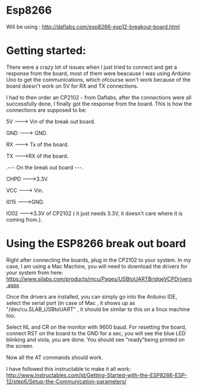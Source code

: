 # Esp8266

Will be using : http://daflabs.com/esp8266-esp12-breakout-board.html 

# Getting started:
There were a crazy lot of issues when I just tried to connect and get a response from the board, most of them were beacause I was using Arduino Uno to get the communications, which ofcourse won't work because of the board doesn't work on 5V for RX and TX connections.

I had to then order an CP2102 - from Daflabs, after the connections were all successfully done, I finally got the response from the board. This is how the connections are supposed to be:

5V ---> Vin of the break out board.

GND ---> GND.

RX ---> Tx of the board.

TX --->RX of the board.

.--- On the break out board ---.

CHPD --->3.3V.

VCC ---> Vin.

I015 --->GND.

IO02 --->3.3V of CP2102 ( it just needs 3.3V, it doesn't care where it is coming from.).


# Using the ESP8266 break out board

Right after connecting the boards, plug in the CP2102 to your system. In my case, I am using a Mac Machine, you will need to download the drivers for your system from here: https://www.silabs.com/products/mcu/Pages/USBtoUARTBridgeVCPDrivers.aspx 

Once the drivers are installed, you can simply go into the Arduino IDE, select the serial port (in case of Mac , it shows up as "/dev/cu.SLAB_USBtoUART" , it should be similar to this on a linux machine too.

Select NL and CR on the monitor with 9600 baud. For resetting the board, connect RST on the board to the GND for a sec, you will see the blue LED blinking and viola, you are done. You should see "ready"being printed on the screen.

Now all the AT commands should work.

I have followed this instructable to make it all work: http://www.instructables.com/id/Getting-Started-with-the-ESP8266-ESP-12/step6/Setup-the-Communication-parameters/ 

